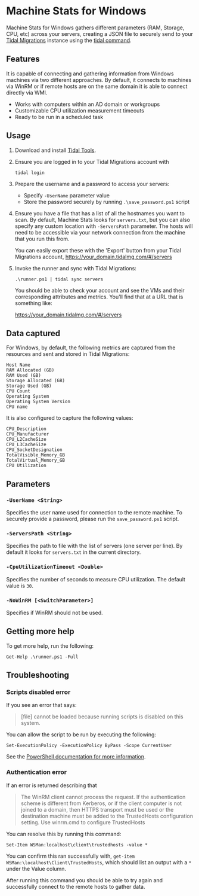 # Machine Stats for Windows

Machine Stats for Windows gathers different parameters (RAM, Storage, CPU, etc) across your servers, creating a JSON file to securely send to your [Tidal Migrations](https://tidalmigrations.com/) instance using the [tidal command](https://tidalmigrations.com/tidal-tools/).

## Features

It is capable of connecting and gathering information from Windows machines via two different approaches. By default, it connects to machines via WinRM or if remote hosts are on the same domain it is able to connect directly via WMI.
- Works with computers within an AD domain or workgroups
- Customizable CPU utilization measurement timeouts
- Ready to be run in a scheduled task

## Usage

1. Download and install [Tidal Tools](https://get.tidal.sh/).
2. Ensure you are logged in to your Tidal Migrations account with
    ```
    tidal login
    ```
3. Prepare the username and a password to access your servers:
    - Specify `-UserName` parameter value
    - Store the password securely by running `.\save_password.ps1` script
4. Ensure you have a file that has a list of all the hostnames you want to scan. By default, Machine Stats looks for `servers.txt`, but you can also specify any custom location with `-ServersPath` parameter. The hosts will need to be accessible via your network connection from the machine that you run this from.

   You can easily export these with the 'Export' button from your Tidal Migrations account, https://your_domain.tidalmg.com/#/servers
5. Invoke the runner and sync with Tidal Migrations:
    ```
    .\runner.ps1 | tidal sync servers
    ```

   You should be able to check your account and see the VMs and their corresponding attributes and metrics. You'll find that at a URL that is something like:

   https://your_domain.tidalmg.com/#/servers

## Data captured

For Windows, by default, the following metrics are captured from the resources and sent and stored in Tidal Migrations:

```
Host Name
RAM Allocated (GB)
RAM Used (GB)
Storage Allocated (GB)
Storage Used (GB)
CPU Count
Operating System
Operating System Version
CPU name
```

It is also configured to capture the following values:

```
CPU_Description
CPU_Manufacturer
CPU_L2CacheSize
CPU_L3CacheSize
CPU_SocketDesignation
TotalVisible_Memory_GB
TotalVirtual_Memory_GB
CPU Utilization
```

## Parameters

### `-UserName <String>`

Specifies the user name used for connection to the remote machine.
To securely provide a password, please run the `save_password.ps1` 
script.
        
### `-ServersPath <String>`

Specifies the path to file with the list of servers (one server per 
line).
By default it looks for `servers.txt` in the current directory.
        
### `-CpuUtilizationTimeout <Double>`

Specifies the number of seconds to measure CPU utilization.
The default value is `30`.
        
### `-NoWinRM [<SwitchParameter>]`

Specifies if WinRM should not be used.

## Getting more help

To get more help, run the following:

```
Get-Help .\runner.ps1 -Full
```

## Troubleshooting

### Scripts disabled error

If you see an error that says:

>[file] cannot be loaded because running scripts is disabled on this system.

You can allow the script to be run by executing the following:

```
Set-ExecutionPolicy -ExecutionPolicy ByPass -Scope CurrentUser
```

See the [PowerShell documentation for more information](https://docs.microsoft.com/en-us/powershell/module/microsoft.powershell.security/set-executionpolicy).

### Authentication error

If an error is returned describing that

>The WinRM client cannot process the request. If the authentication scheme is different from Kerberos, or if the client computer is not joined to a domain, then HTTPS transport must be used or the destination machine must be added to the TrustedHosts configuration setting. Use winrm.cmd to configure TrustedHosts

You can resolve this by running this command:

```
Set-Item WSMan:localhost\client\trustedhosts -value *
```

You can confirm this ran successfully with, `get-item WSMan:\localhost\Client\TrustedHosts`, which should list an output with a `*` under the Value column.

After running this command you should be able to try again and successfully connect to the remote hosts to gather data.
